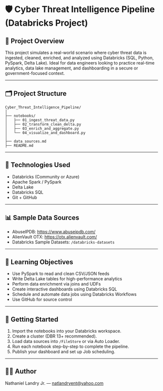 
# 🛡️ Cyber Threat Intelligence Pipeline (Databricks Project)

## 🎯 Project Overview
This project simulates a real-world scenario where cyber threat data is ingested, cleaned, enriched, and analyzed using Databricks (SQL, Python, PySpark, Delta Lake). Ideal for data engineers looking to practice real-time analytics, data lake management, and dashboarding in a secure or government-focused context.

---

## 🗂️ Project Structure

```
Cyber_Threat_Intelligence_Pipeline/
│
├── notebooks/
│   ├── 01_ingest_threat_data.py
│   ├── 02_transform_clean_delta.py
│   ├── 03_enrich_and_aggregate.py
│   └── 04_visualize_and_dashboard.py
│
├── data_sources.md
├── README.md
```

---

## 🧰 Technologies Used
- Databricks (Community or Azure)
- Apache Spark / PySpark
- Delta Lake
- Databricks SQL
- Git + GitHub

---

## 📊 Sample Data Sources
- AbuseIPDB: https://www.abuseipdb.com/
- AlienVault OTX: https://otx.alienvault.com/
- Databricks Sample Datasets: `/databricks-datasets`

---

## 🧪 Learning Objectives
- Use PySpark to read and clean CSV/JSON feeds
- Write Delta Lake tables for high-performance analytics
- Perform data enrichment via joins and UDFs
- Create interactive dashboards using Databricks SQL
- Schedule and automate data jobs using Databricks Workflows
- Use GitHub for source control

---

## 🚀 Getting Started
1. Import the notebooks into your Databricks workspace.
2. Create a cluster (DBR 13+ recommended).
3. Load data sources into `/FileStore` or via Auto Loader.
4. Run each notebook step-by-step to complete the pipeline.
5. Publish your dashboard and set up Job scheduling.

---

## 👨‍💻 Author
Nathaniel Landry Jr. — [natlandryent@yahoo.com](mailto:natlandryent@yahoo.com)
